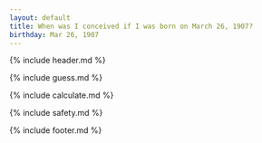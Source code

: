 ```yaml
---
layout: default
title: When was I conceived if I was born on March 26, 1907?
birthday: Mar 26, 1907
---
```


{% include header.md %}

{% include guess.md %}

{% include calculate.md %}

{% include safety.md %}

{% include footer.md %}



